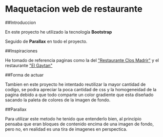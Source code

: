 # Maquetacion web de restaurante

##Introduccion

En este proyecto he utilizado la tecnología **Bootstrap**

Seguido de **Parallax** en todo el proyecto.


##Inspiraciones

He tomado de referencia paginas como la del <a href="https://www.restauranteclosmadrid.es/">"Restaurante Clos Madrir"</a> y el restaurante <a href="https://chefjavieraranda.com/es/gaytan.html">"El Gaytan"</a>  


##Forma de actuar

Tambien en este proyecto he intentado reutilizar la mayor cantidad de codigo, se podra apreciar la poca cantidad de css y la homogeneidad de la pagina
debido a que todo comparte un color gradiente que esta diseñado sacando la paleta de colores de la imagen de fondo.


##Parallax

Para utilizar este metodo he tenido que entenderlo bien, al principio pensaba que eran bloques de contenido encima de una imagen de fondo, pero no,
en realidad es una tira de imagenes en perspectica.
